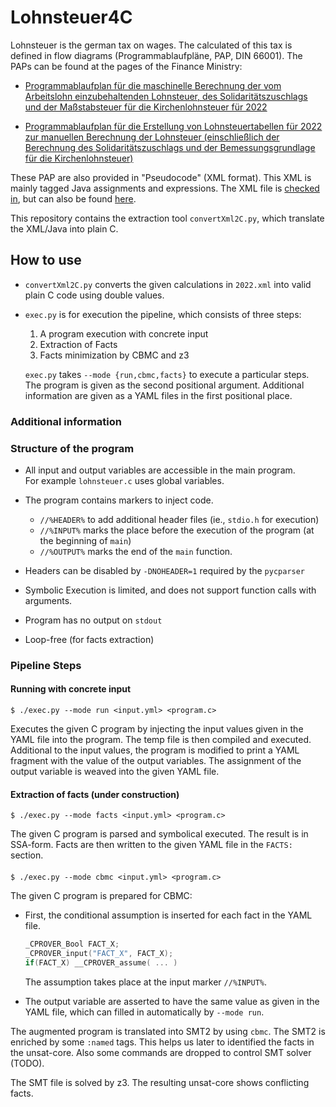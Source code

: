 # Lohnsteuer4C

Lohnsteuer is the german tax on wages. The calculated of this tax is defined in flow diagrams (Programmablaufpläne, PAP,
DIN 66001). The PAPs can be found at the pages of the Finance Ministry:

* [Programmablaufplan für die maschinelle Berechnung der vom Arbeitslohn einzubehaltenden Lohnsteuer, des Solidaritätszuschlags und der Maßstabsteuer für die Kirchenlohnsteuer für 2022](https://www.bundesfinanzministerium.de/Content/DE/Downloads/Steuern/Steuerarten/Lohnsteuer/Programmablaufplan/2021-11-05-PAP-2022-anlage-1.pdf?__blob=publicationFile&v=3)

* [Programmablaufplan für die Erstellung von Lohnsteuertabellen für 2022 zur manuellen Berechnung der Lohnsteuer (einschließlich der Berechnung des Solidaritätszuschlags und der Bemessungsgrundlage für die Kirchenlohnsteuer)](https://www.bundesfinanzministerium.de/Content/DE/Downloads/Steuern/Steuerarten/Lohnsteuer/Programmablaufplan/2021-11-05-PAP-2022-anlage-2.pdf?__blob=publicationFile&v=3)

These PAP are also provided in "Pseudocode" (XML format). This XML is mainly tagged Java assignments and expressions.
The XML file is [checked in](2022.xml), but can also be
found  [here](https://www.bmf-steuerrechner.de/interface/pseudocodes.xhtml).

This repository contains the extraction tool `convertXml2C.py`, which translate the XML/Java into plain C.

## How to use

* `convertXml2C.py` converts the given calculations in `2022.xml`
  into valid plain C code using double values.

* `exec.py` is for execution the pipeline, which consists of three steps:
    1. A program execution with concrete input
    2. Extraction of Facts
    3. Facts minimization by CBMC and z3

  `exec.py` takes `--mode {run,cbmc,facts}` to execute a particular steps. The program is given as the second positional
  argument. Additional information are given as a YAML files in the first positional place.

### Additional information

### Structure of the program

* All input and output variables are accessible in the main program.  
  For example `lohnsteuer.c` uses global variables.

* The program contains markers to inject code.
    - `//%HEADER%` to add additional header files
      (ie., `stdio.h` for execution)
    - `//%INPUT%`  marks the place before the execution of the program (at the beginning of `main`)
    - `//%OUTPUT%` marks the end of the `main` function.

* Headers can be disabled by `-DNOHEADER=1` required by the `pycparser`

* Symbolic Execution is limited, and does not support function calls with arguments.

* Program has no output on `stdout`

* Loop-free (for facts extraction)

### Pipeline Steps

#### Running with concrete input

```
$ ./exec.py --mode run <input.yml> <program.c>
``` 

Executes the given C program by injecting the input values given in the YAML file into the program. The temp file is
then compiled and executed. Additional to the input values, the program is modified to print a YAML fragment with the
value of the output variables. The assignment of the output variable is weaved into the given YAML file.

#### Extraction of facts (under construction)

```
$ ./exec.py --mode facts <input.yml> <program.c>
``` 

The given C program is parsed and symbolical executed. The result is in SSA-form. Facts are then written to the given
YAML file in the `FACTS:` section.

####  

```
$ ./exec.py --mode cbmc <input.yml> <program.c>
``` 

The given C program is prepared for CBMC:

* First, the conditional assumption is inserted for each fact in the YAML file.
  ```c
  _CPROVER_Bool FACT_X; 
  _CPROVER_input("FACT_X", FACT_X);
  if(FACT_X) __CPROVER_assume( ... )
  ``` 
  The assumption takes place at the input marker `//%INPUT%`.

* The output variable are asserted to have the same value as given in the YAML file, which can filled in automatically
  by `--mode run`.

The augmented program is translated into SMT2 by using `cbmc`. The SMT2 is enriched by some `:named` tags. This helps us
later to identified the facts in the unsat-core. Also some commands are dropped to control SMT solver (TODO).

The SMT file is solved by z3. The resulting unsat-core shows conflicting facts.